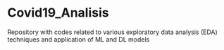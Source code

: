 # Covid19_Analisis
Repository with codes related to various exploratory data analysis (EDA) techniques and application of ML and DL models
